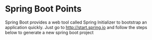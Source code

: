 # Spring Boot Points
Spring Boot provides a web tool called Spring Initializer to bootstrap an application quickly. Just go to http://start.spring.io and follow the steps below to generate
a new spring boot project

